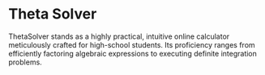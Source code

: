 # Theta Solver
ThetaSolver stands as a highly practical, intuitive online calculator meticulously crafted for high-school students. Its proficiency ranges from efficiently factoring algebraic expressions to executing definite integration problems.
